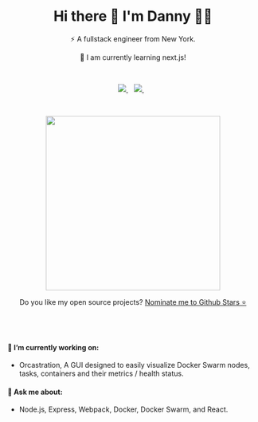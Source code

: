 <h1 align='center'>
  Hi there 👋 I'm Danny 👨‍💻
</h1>

<p align='center'>
  ⚡ A fullstack engineer from New York.
</p>

<p align='center'>
🌱 I am currently learning next.js! 
</p>

<br>

<p align='center'>
  
  <a href="https://www.linkedin.com/in/dannyzheng159/">
    <img src="https://img.shields.io/badge/linkedin-%230077B5.svg?&style=for-the-badge&logo=linkedin&logoColor=white" />
  </a>&nbsp;&nbsp;
  <a href="mailto:dannyzheng159@gmail.com">
  <img src="https://img.shields.io/badge/gmail-%23FFFFFF.svg?&style=for-the-badge&logo=gmail&logoColor=red" />
  </a>&nbsp;&nbsp;
  
</p>

<br>

<p align='center'>
  <a href="#"><img src="https://github-readme-stats.vercel.app/api?username=dannyzheng159&show_icons=true&count_private=true&theme=dark" width="350"></a>
</p>

<p align='center'>
  Do you like my open source projects? <a href='https://stars.github.com/nominate/'>Nominate me to Github Stars ⭐</a>
</p>

<br> 

<!--
<details>
  <summary>📃 Resume</summary>


## Education

- 📖 **Electrical Engineering**\
📆 2015 - 2019\
📍 **University at Buffalo** - Buffalo, New York

## Experience

<img align="right" src="https://img.shields.io/badge/Slack-4A154B?logo=slack&logoColor=white" />
<img align="right" src="https://img.shields.io/badge/Azure-0089D6?logo=microsoft-azure&logoColor=white" />
<img align="right" src="https://img.shields.io/badge/SQL%20Server-CC2927?logo=microsoft-sql-server&logoColor=white" />
<img align="right" src="https://img.shields.io/badge/Github-181717?logo=github&logoColor=white" />
<img align="right" src="https://img.shields.io/badge/C Sharp-239120?logo=c-sharp&logoColor=white" />
<img align="right" src="https://img.shields.io/badge/UWP-0089D6?logo=microsoft&logoColor=white" />
<img align="right" src="https://img.shields.io/badge/Xamarin%20Forms-3498DB?logo=xamarin&logoColor=white" />

- 👨‍💻 **Fullstack Engineer**\
📆 2022 - Current\
📍 **Orcastration** New York, NY


## Engineering Products

<img align="right" src="https://img.shields.io/badge/SQL%20Server-CC2927?logo=microsoft-sql-server&logoColor=white" />
<img align="right" src="https://img.shields.io/badge/C Sharp-239120?logo=c-sharp&logoColor=white" />
<img align="right" src="https://img.shields.io/badge/html5-E34F26?logo=html5&logoColor=white" />
<img align="right" src="https://img.shields.io/badge/css3-1572B6?logo=css3&logoColor=white" />
<img align="right" src="https://img.shields.io/badge/bootstrap-563D7C?logo=bootstrap&logoColor=white" />

- 👨‍💻 **Neighbor**

<img align="right" src="https://img.shields.io/badge/SQL%20Server-CC2927?logo=microsoft-sql-server&logoColor=white" />
<img align="right" src="https://img.shields.io/badge/C Sharp-239120?logo=c-sharp&logoColor=white" />
<img align="right" src="https://img.shields.io/badge/html5-E34F26?logo=html5&logoColor=white" />
<img align="right" src="https://img.shields.io/badge/css3-1572B6?logo=css3&logoColor=white" />
<img align="right" src="https://img.shields.io/badge/bootstrap-563D7C?logo=bootstrap&logoColor=white" />


- 👨‍💻 **Wunderpark**


## Skills

<img align="right" src="https://img.shields.io/badge/JavaScript-323330?style=for-the-badge&logo=javascript&logoColor=F7DF1E" width="90" />
<img align="right" src="https://img.shields.io/badge/typescript-%23007ACC.svg?style=for-the-badge&logo=typescript&logoColor=white" width="85" />
<img align="right" src="https://img.shields.io/badge/html5-%23E34F26.svg?style=for-the-badge&logo=html5&logoColor=white" width="60" />
<img align="right" src="https://img.shields.io/badge/Sass-CC6699?style=for-the-badge&logo=sass&logoColor=white" width="55" />
<img align="right" src="https://img.shields.io/badge/Tailwind-%2338B2AC.svg?style=for-the-badge&logo=tailwind&logoColor=white" width="67" />
<img align="right" src="https://img.shields.io/badge/CSS-%231572B6.svg?style=for-the-badge&logo=css3&logoColor=white" width="50" />
<img align="right" src="https://img.shields.io/badge/C++-00599C?logo=c%2B%2B&logoColor=white" />
<img align="right" src="https://img.shields.io/badge/C-A8B9CC?logo=c&logoColor=white" />

<br>

<img align="right" src="https://img.shields.io/badge/express.js-%23404d59.svg?style=for-the-badge&logo=express&logoColor=%2361DAFB" width="90" />
<img align="right" src="https://img.shields.io/badge/node.js-6DA55F?style=for-the-badge&logo=node.js&logoColor=white" width="70" />
<img align="right" src="https://img.shields.io/badge/npm-CB3837?style=for-the-badge&logo=npm&logoColor=white" width="70" />
<img align="right" src="https://img.shields.io/badge/Webpack-8DD6F9?style=for-the-badge&logo=Webpack&logoColor=white" width="70" />
<img align="right" src="https://img.shields.io/badge/MongoDB-%234ea94b.svg?style=for-the-badge&logo=mongodb&logoColor=white" width="90" />
<img align="right" src="https://img.shields.io/badge/PostgreSQL-316192?style=for-the-badge&logo=postgresql&logoColor=white" width="90" />

<br>

<img align="right" src="https://img.shields.io/badge/React-20232A?style=for-the-badge&logo=react&logoColor=61DAFB" width="90" />
<img align="right" src="https://img.shields.io/badge/React_Router-CA4245?style=for-the-badge&logo=react-router&logoColor=white" width="90" />
<img align="right" src="https://img.shields.io/badge/Redux-593D88?style=for-the-badge&logo=redux&logoColor=white" width="90" />

<br>

<img align="right" src="https://img.shields.io/badge/-jest/TDD-%23C21325?style=for-the-badge&logo=jest&logoColor=white" width="90" />
<img align="right" src="https://img.shields.io/badge/Postman-FF6C37?style=for-the-badge&logo=Postman&logoColor=white" />


<br>

<img align="right" src="https://img.shields.io/badge/Docker-0db7ed.svg?style=for-the-badge&logo=docker&logoColor=white" width="90" />
<img align="right" src="https://img.shields.io/badge/AWS-232f3e.svg?style=for-the-badge&logo=amazon-aws&logoColor=61DAFB" width="90" />
<img align="right" src="https://travis-ci.org/azu/travis-badge.svg?branch=master" width="90">
<br>

<img align="right" src="https://img.shields.io/badge/github-%23121011.svg?style=for-the-badge&logo=github&logoColor=white" />
<img align="right" src="https://img.shields.io/badge/git-%23F05033.svg?style=for-the-badge&logo=git&logoColor=white" />

**Programming**

<img align="right" src="https://img.shields.io/badge/Ubuntu-E95420?logo=ubuntu&logoColor=white" />
<img align="right" src="https://img.shields.io/badge/Windows-0078D6?logo=windows&logoColor=white" />

**Operating Systems**

</details>
-->
<br>

#### 🔭 I’m currently working on: 
   - Orcastration, A GUI designed to easily visualize Docker Swarm nodes, tasks, containers and their metrics / health status.

#### 💬 Ask me about:
   - Node.js, Express, Webpack, Docker, Docker Swarm, and React.
